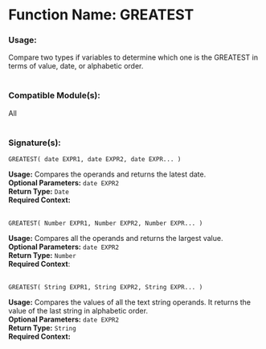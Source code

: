 # Function Name: GREATEST

### Usage:
Compare two types if variables to determine which one is the GREATEST in terms of value, date, or alphabetic order.
<br><br>

### Compatible Module(s):
All
<br><br>

### Signature(s):

```
GREATEST( date EXPR1, date EXPR2, date EXPR... )
```

**Usage:** Compares the operands and returns the latest date.<br>
**Optional Parameters:** `date EXPR2`<br>
**Return Type:** `Date`<br>
**Required Context:**<br>
<br>
```
GREATEST( Number EXPR1, Number EXPR2, Number EXPR... )
```

**Usage:** Compares all the operands and returns the largest value.<br>
**Optional Parameters:** `date EXPR2`<br>
**Return Type:** `Number`<br>
**Required Context**:<br>
<br>
```
GREATEST( String EXPR1, String EXPR2, String EXPR... )
```

**Usage:** Compares the values of all the text string operands. It returns the value of the last string in alphabetic order.<br>
**Optional Parameters:** `date EXPR2`<br>
**Return Type:** `String`<br>
**Required Context:**<br>
<br>
